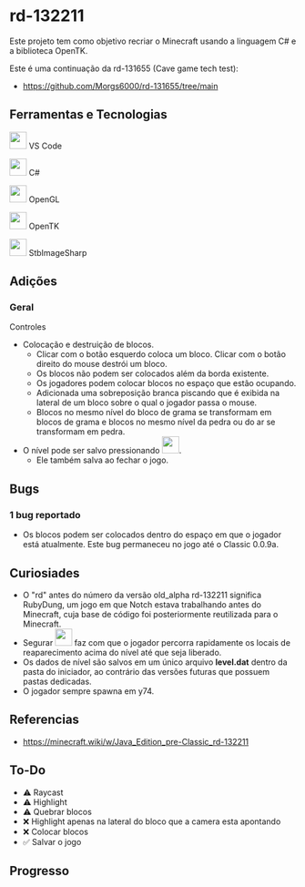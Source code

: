 # rd-132211
 
Este projeto tem como objetivo recriar o Minecraft usando a linguagem C# e a biblioteca OpenTK.

Este é uma continuação da rd-131655 (Cave game tech test):
- https://github.com/Morgs6000/rd-131655/tree/main

## Ferramentas e Tecnologias
<code><img height="30" src="https://cdn.jsdelivr.net/gh/devicons/devicon@latest/icons/vscode/vscode-original.svg" /></code> VS Code

<code><img height="30" src="https://cdn.jsdelivr.net/gh/devicons/devicon@latest/icons/csharp/csharp-original.svg" /></code> C#

<code><img height="30" src="https://cdn.jsdelivr.net/gh/devicons/devicon@latest/icons/opengl/opengl-original.svg" /></code> OpenGL

<code><img height="30" src="https://avatars.githubusercontent.com/u/5914736?s=280&v=4" /></code> OpenTK

<code><img height="30" src="https://cdn.jsdelivr.net/gh/devicons/devicon@latest/icons/nuget/nuget-original.svg" /></code> StbImageSharp

## Adições
### Geral
Controles
- Colocação e destruição de blocos.
  - Clicar com o botão esquerdo coloca um bloco. Clicar com o botão direito do mouse destrói um bloco.
  - Os blocos não podem ser colocados além da borda existente.
  - Os jogadores podem colocar blocos no espaço que estão ocupando.
  - Adicionada uma sobreposição branca piscando que é exibida na lateral de um bloco sobre o qual o jogador passa o mouse.
  - Blocos no mesmo nível do bloco de grama se transformam em blocos de grama e blocos no mesmo nível da pedra ou do ar se transformam em pedra.
- O nível pode ser salvo pressionando <code><img height="30" src="https://github.com/user-attachments/assets/2a2af294-5b89-4b3c-9c0d-d7885ca8fb98" /></code>.
  - Ele também salva ao fechar o jogo.

## Bugs
### 1 bug reportado
- Os blocos podem ser colocados dentro do espaço em que o jogador está atualmente. Este bug permaneceu no jogo até o Classic 0.0.9a.

## Curiosiades
- O "rd" antes do número da versão old_alpha rd-132211 significa RubyDung, um jogo em que Notch estava trabalhando antes do Minecraft, cuja base de código foi posteriormente reutilizada para o Minecraft.
- Segurar <code><img height="30" src="https://github.com/user-attachments/assets/e49e3d70-d887-45ef-856c-13bc9d837166" /></code> faz com que o jogador percorra rapidamente os locais de reaparecimento acima do nível até que seja liberado.
- Os dados de nível são salvos em um único arquivo **level.dat** dentro da pasta do iniciador, ao contrário das versões futuras que possuem pastas dedicadas.
- O jogador sempre spawna em y74.

## Referencias
- https://minecraft.wiki/w/Java_Edition_pre-Classic_rd-132211

## To-Do
- ⚠ Raycast
- ⚠ Highlight
- ⚠ Quebrar blocos
- ❌ Highlight apenas na lateral do bloco que a camera esta apontando
- ❌ Colocar blocos
- ✅ Salvar o jogo

## Progresso
